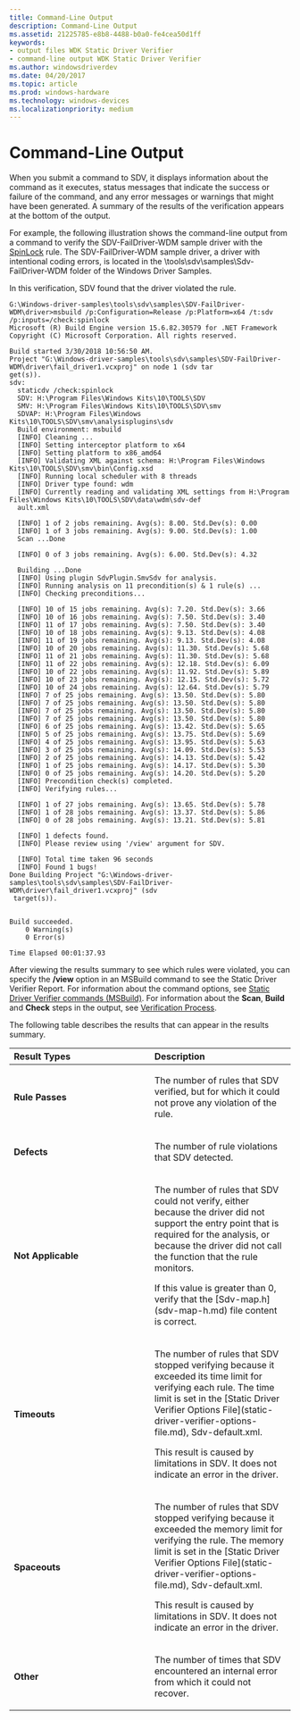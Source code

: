 ```yaml
---
title: Command-Line Output
description: Command-Line Output
ms.assetid: 21225785-e8b8-4488-b0a0-fe4cea50d1ff
keywords:
- output files WDK Static Driver Verifier
- command-line output WDK Static Driver Verifier
ms.author: windowsdriverdev
ms.date: 04/20/2017
ms.topic: article
ms.prod: windows-hardware
ms.technology: windows-devices
ms.localizationpriority: medium
---
```


# Command-Line Output


When you submit a command to SDV, it displays information about the command as it executes, status messages that indicate the success or failure of the command, and any error messages or warnings that might have been generated. A summary of the results of the verification appears at the bottom of the output.

For example, the following illustration shows the command-line output from a command to verify the SDV-FailDriver-WDM sample driver with the [SpinLock](wdm-spinlock.md) rule. The SDV-FailDriver-WDM sample driver, a driver with intentional coding errors, is located in the \\tools\\sdv\\samples\\Sdv-FailDriver-WDM folder of the Windows Driver Samples.

In this verification, SDV found that the driver violated the rule.

```
G:\Windows-driver-samples\tools\sdv\samples\SDV-FailDriver-WDM\driver>msbuild /p:Configuration=Release /p:Platform=x64 /t:sdv /p:inputs=/check:spinlock
Microsoft (R) Build Engine version 15.6.82.30579 for .NET Framework
Copyright (C) Microsoft Corporation. All rights reserved.

Build started 3/30/2018 10:56:50 AM.
Project "G:\Windows-driver-samples\tools\sdv\samples\SDV-FailDriver-WDM\driver\fail_driver1.vcxproj" on node 1 (sdv tar
get(s)).
sdv:
  staticdv /check:spinlock
  SDV: H:\Program Files\Windows Kits\10\TOOLS\SDV
  SMV: H:\Program Files\Windows Kits\10\TOOLS\SDV\smv
  SDVAP: H:\Program Files\Windows Kits\10\TOOLS\SDV\smv\analysisplugins\sdv
  Build environment: msbuild
  [INFO] Cleaning ...
  [INFO] Setting interceptor platform to x64
  [INFO] Setting platform to x86_amd64
  [INFO] Validating XML against schema: H:\Program Files\Windows Kits\10\TOOLS\SDV\smv\bin\Config.xsd
  [INFO] Running local scheduler with 8 threads
  [INFO] Driver type found: wdm
  [INFO] Currently reading and validating XML settings from H:\Program Files\Windows Kits\10\TOOLS\SDV\data\wdm\sdv-def
  ault.xml

  [INFO] 1 of 2 jobs remaining. Avg(s): 8.00. Std.Dev(s): 0.00
  [INFO] 1 of 3 jobs remaining. Avg(s): 9.00. Std.Dev(s): 1.00
  Scan ...Done

  [INFO] 0 of 3 jobs remaining. Avg(s): 6.00. Std.Dev(s): 4.32

  Building ...Done
  [INFO] Using plugin SdvPlugin.SmvSdv for analysis.
  [INFO] Running analysis on 11 precondition(s) & 1 rule(s) ...
  [INFO] Checking preconditions...

  [INFO] 10 of 15 jobs remaining. Avg(s): 7.20. Std.Dev(s): 3.66
  [INFO] 10 of 16 jobs remaining. Avg(s): 7.50. Std.Dev(s): 3.40
  [INFO] 11 of 17 jobs remaining. Avg(s): 7.50. Std.Dev(s): 3.40
  [INFO] 10 of 18 jobs remaining. Avg(s): 9.13. Std.Dev(s): 4.08
  [INFO] 11 of 19 jobs remaining. Avg(s): 9.13. Std.Dev(s): 4.08
  [INFO] 10 of 20 jobs remaining. Avg(s): 11.30. Std.Dev(s): 5.68
  [INFO] 11 of 21 jobs remaining. Avg(s): 11.30. Std.Dev(s): 5.68
  [INFO] 11 of 22 jobs remaining. Avg(s): 12.18. Std.Dev(s): 6.09
  [INFO] 10 of 22 jobs remaining. Avg(s): 11.92. Std.Dev(s): 5.89
  [INFO] 10 of 23 jobs remaining. Avg(s): 12.15. Std.Dev(s): 5.72
  [INFO] 10 of 24 jobs remaining. Avg(s): 12.64. Std.Dev(s): 5.79
  [INFO] 7 of 25 jobs remaining. Avg(s): 13.50. Std.Dev(s): 5.80
  [INFO] 7 of 25 jobs remaining. Avg(s): 13.50. Std.Dev(s): 5.80
  [INFO] 7 of 25 jobs remaining. Avg(s): 13.50. Std.Dev(s): 5.80
  [INFO] 7 of 25 jobs remaining. Avg(s): 13.50. Std.Dev(s): 5.80
  [INFO] 6 of 25 jobs remaining. Avg(s): 13.42. Std.Dev(s): 5.65
  [INFO] 5 of 25 jobs remaining. Avg(s): 13.75. Std.Dev(s): 5.69
  [INFO] 4 of 25 jobs remaining. Avg(s): 13.95. Std.Dev(s): 5.63
  [INFO] 3 of 25 jobs remaining. Avg(s): 14.09. Std.Dev(s): 5.53
  [INFO] 2 of 25 jobs remaining. Avg(s): 14.13. Std.Dev(s): 5.42
  [INFO] 1 of 25 jobs remaining. Avg(s): 14.17. Std.Dev(s): 5.30
  [INFO] 0 of 25 jobs remaining. Avg(s): 14.20. Std.Dev(s): 5.20
  [INFO] Precondition check(s) completed.
  [INFO] Verifying rules...

  [INFO] 1 of 27 jobs remaining. Avg(s): 13.65. Std.Dev(s): 5.78
  [INFO] 1 of 28 jobs remaining. Avg(s): 13.37. Std.Dev(s): 5.86
  [INFO] 0 of 28 jobs remaining. Avg(s): 13.21. Std.Dev(s): 5.81

  [INFO] 1 defects found.
  [INFO] Please review using '/view' argument for SDV.

  [INFO] Total time taken 96 seconds
  [INFO] Found 1 bugs!
Done Building Project "G:\Windows-driver-samples\tools\sdv\samples\SDV-FailDriver-WDM\driver\fail_driver1.vcxproj" (sdv
 target(s)).


Build succeeded.
    0 Warning(s)
    0 Error(s)

Time Elapsed 00:01:37.93
```

After viewing the results summary to see which rules were violated, you can specify the **/view** option in an MSBuild command to see the Static Driver Verifier Report. For information about the command options, see [Static Driver Verifier commands (MSBuild)](-static-driver-verifier-commands--msbuild-.md). For information about the **Scan**, **Build** and **Check** steps in the output, see [Verification Process](verification-process.md).

The following table describes the results that can appear in the results summary.

<table>
<colgroup>
<col width="50%" />
<col width="50%" />
</colgroup>
<thead>
<tr class="header">
<th align="left">Result Types</th>
<th align="left">Description</th>
</tr>
</thead>
<tbody>
<tr class="odd">
<td align="left"><p><strong>Rule Passes</strong></p></td>
<td align="left"><p>The number of rules that SDV verified, but for which it could not prove any violation of the rule.</p></td>
</tr>
<tr class="even">
<td align="left"><p><strong>Defects</strong></p></td>
<td align="left"><p>The number of rule violations that SDV detected.</p></td>
</tr>
<tr class="odd">
<td align="left"><p><strong>Not Applicable</strong></p></td>
<td align="left"><p>The number of rules that SDV could not verify, either because the driver did not support the entry point that is required for the analysis, or because the driver did not call the function that the rule monitors.</p>
<p>If this value is greater than 0, verify that the [Sdv-map.h](sdv-map-h.md) file content is correct.</p></td>
</tr>
<tr class="even">
<td align="left"><p><strong>Timeouts</strong></p></td>
<td align="left"><p>The number of rules that SDV stopped verifying because it exceeded its time limit for verifying each rule. The time limit is set in the [Static Driver Verifier Options File](static-driver-verifier-options-file.md), Sdv-default.xml.</p>
<p>This result is caused by limitations in SDV. It does not indicate an error in the driver.</p></td>
</tr>
<tr class="odd">
<td align="left"><p><strong>Spaceouts</strong></p></td>
<td align="left"><p>The number of rules that SDV stopped verifying because it exceeded the memory limit for verifying the rule. The memory limit is set in the [Static Driver Verifier Options File](static-driver-verifier-options-file.md), Sdv-default.xml.</p>
<p>This result is caused by limitations in SDV. It does not indicate an error in the driver.</p></td>
</tr>
<tr class="even">
<td align="left"><p><strong>Other</strong></p></td>
<td align="left"><p>The number of times that SDV encountered an internal error from which it could not recover.</p></td>
</tr>
</tbody>
</table>

 

 

 






